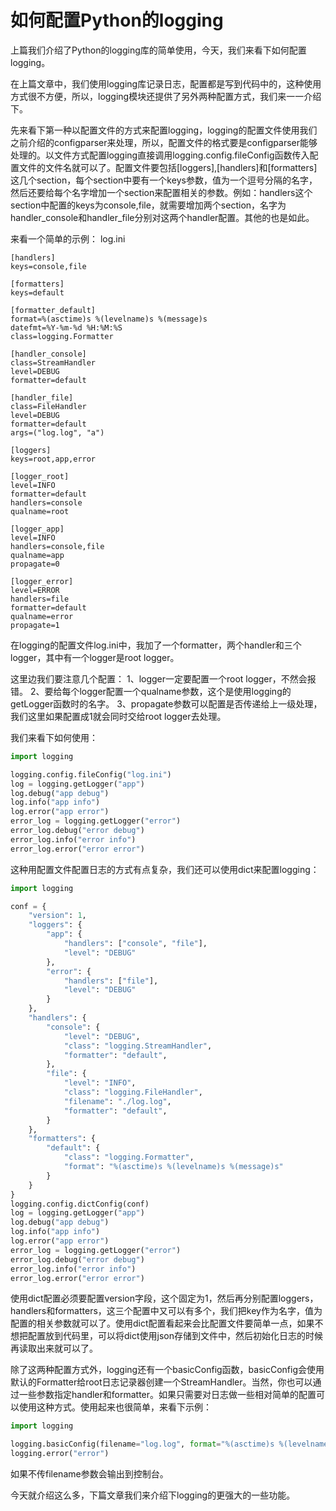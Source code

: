 # 如何配置Python的logging

上篇我们介绍了Python的logging库的简单使用，今天，我们来看下如何配置logging。

在上篇文章中，我们使用logging库记录日志，配置都是写到代码中的，这种使用方式很不方便，所以，logging模块还提供了另外两种配置方式，我们来一一介绍下。

先来看下第一种以配置文件的方式来配置logging，logging的配置文件使用我们之前介绍的configparser来处理，所以，配置文件的格式要是configparser能够处理的。以文件方式配置logging直接调用logging.config.fileConfig函数传入配置文件的文件名就可以了。配置文件要包括[loggers],[handlers]和[formatters]这几个section，每个section中要有一个keys参数，值为一个逗号分隔的名字，然后还要给每个名字增加一个section来配置相关的参数。例如：handlers这个section中配置的keys为console,file，就需要增加两个section，名字为handler_console和handler_file分别对这两个handler配置。其他的也是如此。

来看一个简单的示例：
log.ini
```
[handlers]
keys=console,file

[formatters]
keys=default

[formatter_default]
format=%(asctime)s %(levelname)s %(message)s
datefmt=%Y-%m-%d %H:%M:%S
class=logging.Formatter

[handler_console]
class=StreamHandler
level=DEBUG
formatter=default

[handler_file]
class=FileHandler
level=DEBUG
formatter=default
args=("log.log", "a")

[loggers]
keys=root,app,error

[logger_root]
level=INFO
formatter=default
handlers=console
qualname=root

[logger_app]
level=INFO
handlers=console,file
qualname=app
propagate=0

[logger_error]
level=ERROR
handlers=file
formatter=default
qualname=error
propagate=1
```
在logging的配置文件log.ini中，我加了一个formatter，两个handler和三个logger，其中有一个logger是root logger。

这里边我们要注意几个配置：
1、logger一定要配置一个root logger，不然会报错。
2、要给每个logger配置一个qualname参数，这个是使用logging的getLogger函数时的名字。
3、propagate参数可以配置是否传递给上一级处理，我们这里如果配置成1就会同时交给root logger去处理。

我们来看下如何使用：
```python
import logging

logging.config.fileConfig("log.ini")
log = logging.getLogger("app")
log.debug("app debug")
log.info("app info")
log.error("app error")
error_log = logging.getLogger("error")
error_log.debug("error debug")
error_log.info("error info")
error_log.error("error error")
```

这种用配置文件配置日志的方式有点复杂，我们还可以使用dict来配置logging：
```python
import logging

conf = {
    "version": 1,
    "loggers": {
        "app": {
            "handlers": ["console", "file"],
            "level": "DEBUG"
        },
        "error": {
            "handlers": ["file"],
            "level": "DEBUG"
        }
    },
    "handlers": {
        "console": {
            "level": "DEBUG",
            "class": "logging.StreamHandler",
            "formatter": "default",
        },
        "file": {
            "level": "INFO",
            "class": "logging.FileHandler",
            "filename": "./log.log",
            "formatter": "default",
        }
    },
    "formatters": {
        "default": {
            "class": "logging.Formatter",
            "format": "%(asctime)s %(levelname)s %(message)s"
        }
    }
}
logging.config.dictConfig(conf)
log = logging.getLogger("app")
log.debug("app debug")
log.info("app info")
log.error("app error")
error_log = logging.getLogger("error")
error_log.debug("error debug")
error_log.info("error info")
error_log.error("error error")
```

使用dict配置必须要配置version字段，这个固定为1，然后再分别配置loggers，handlers和formatters，这三个配置中又可以有多个，我们把key作为名字，值为配置的相关参数就可以了。使用dict配置看起来会比配置文件要简单一点，如果不想把配置放到代码里，可以将dict使用json存储到文件中，然后初始化日志的时候再读取出来就可以了。

除了这两种配置方式外，logging还有一个basicConfig函数，basicConfig会使用默认的Formatter给root日志记录器创建一个StreamHandler。当然，你也可以通过一些参数指定handler和formatter。如果只需要对日志做一些相对简单的配置可以使用这种方式。使用起来也很简单，来看下示例：

```python
import logging

logging.basicConfig(filename="log.log", format="%(asctime)s %(levelname)s %(message)s", datefmt="%Y-%m-%d %H:%M:%S")
logging.error("error")
```

如果不传filename参数会输出到控制台。

今天就介绍这么多，下篇文章我们来介绍下logging的更强大的一些功能。